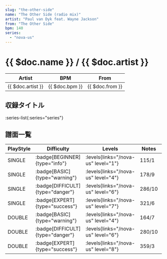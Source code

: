 ```yaml
---
slug: "the-other-side"
name: "The Other Side (radio mix)"
artist: "Paul van Dyk feat. Wayne Jackson"
from: "The Other Side"
bpm: 140
series:
  - "nova-us"
---
```


# {{ $doc.name }} / {{ $doc.artist }}

|Artist|BPM|From|
|------|---|----|
|{{ $doc.artist }}|{{ $doc.bpm }}|{{ $doc.from }}|

## 収録タイトル

:series-list{:series="series"}

## 譜面一覧

|PlayStyle|Difficulty|Levels|Notes|Movie|
|---------|----------|------|-----|-----|
|SINGLE| :badge[BEGINNER]{type="info"}| :levels{links="/nova-us" level="1"}|115/1||
|SINGLE| :badge[BASIC]{type="warning"}| :levels{links="/nova-us" level="4"}|178/9||
|SINGLE| :badge[DIFFICULT]{type="danger"}| :levels{links="/nova-us" level="6"}|286/10||
|SINGLE| :badge[EXPERT]{type="success"}| :levels{links="/nova-us" level="7"}|321/6||
|DOUBLE| :badge[BASIC]{type="warning"}| :levels{links="/nova-us" level="4"}|164/7||
|DOUBLE| :badge[DIFFICULT]{type="danger"}| :levels{links="/nova-us" level="6"}|280/10||
|DOUBLE| :badge[EXPERT]{type="success"}| :levels{links="/nova-us" level="8"}|359/3||
